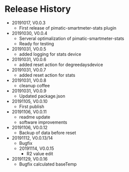 # Release History

* 20191017, V0.0.3
  * First release of pimatic-smartmeter-stats plugin
* 20191030, V0.0.4
  * Serveral optimalization of pimatic-smartmeter-stats
  * Ready for testing
* 20191031, V0.0.5
  * added logging for stats device
* 20191031, V0.0.6
  * added reset action for degreedaysdevice
* 20191031, V0.0.7
  * added reset action for stats
* 20191031, V0.0.8
  * cleanup coffee
* 20191031, V0.0.9
  * Updated package.json
* 20191105, V0.0.10
  * First publish
* 20191106, V0.0.11
  * readme update
  * software improvements
* 20191106, V0.0.12
  * Backup of data before reset
* 20191112, V0.0.13/14
  * Bugfix
  * 20191114, V0.0.15
    * R2 value edit
* 20191129, V0.0.16
  * Bugfix calculated baseTemp
